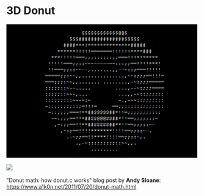 # 3D Donut



![](/output/1.gif)

![](/output/2.gif)







"Donut math: how donut.c works" blog post by **Andy Sloane**:
https://www.a1k0n.net/2011/07/20/donut-math.html
